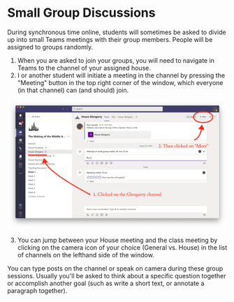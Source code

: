 # Small Group Discussions

During synchronous time online, students will sometimes be asked to divide up into small Teams meetings with their group members. People will be assigned to groups randomly.

1. When you are asked to join your groups, you will need to navigate in Teams to the channel of your assigned house.
2. I or another student will initiate a meeting in the channel by pressing the "Meeting" button in the top right corner of the window, which everyone \(in that channel\) can \(and should\) join. 

![](../../../../.gitbook/assets/screen-shot-2020-09-11-at-12.19.16-pm.png)

3. You can jump between your House meeting and the class meeting by clicking on the camera icon of your choice \(General vs. House\) in the list of channels on the lefthand side of the window. 

You can type posts on the channel  or speak on camera during these group sessions. Usually you'll be asked to think about a specific question together or accomplish another goal \(such as write a short text, or annotate a paragraph together\).

